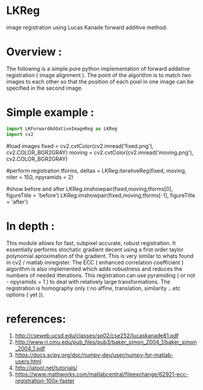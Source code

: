 # LKReg
image registration using Lucas Kanade forward additive method.

# Overview  :
The following is a simple pure python implementation of forward addative registration ( image alignment ). The point of the algorithm is to match two images to each other so that the position of each pixel in one image can be specified in the second image. 

# Simple example  : 

```python
import LKForwardAddativeImageReg as LKReg
import cv2
 ```
#load images 
fixed = cv2.cvtColor(cv2.imread('fixed.png'), cv2.COLOR_BGR2GRAY)
moving = cv2.cvtColor(cv2.imread('moving.png'), cv2.COLOR_BGR2GRAY)

#perform registration
tforms, deltas  = LKReg.iterativeReg(fixed, moving, niter = 150, npyramids = 2)

#show before and after
LKReg.imshowpair(fixed,moving,tforms[0], figureTitle = 'before')
LKReg.imshowpair(fixed,moving,tforms[-1], figureTitle = 'after')

# In depth  :
This module allows for fast, subpixel accurate, robust registration. It essentially performs stochatic gradient decent using a first order taylor polynomial aproximation of the gradient. This is very similar to whats found in cv2 / matlab imregister. The ECC ( enhanced correlation coefficient ) algorithm is also implemented which adds robustness and reduces the numbers of needed itterations. This registration can use pyramiding ( or not - npyramids = 1 ) to deal with relatively large transformations. The registration is homography only ( no affine, translation, similarity ...etc options ( yet )). 


# references:
1) http://cseweb.ucsd.edu/classes/sp02/cse252/lucaskanade81.pdf
2) http://www.ri.cmu.edu/pub_files/pub3/baker_simon_2004_1/baker_simon_2004_1.pdf
3) https://docs.scipy.org/doc/numpy-dev/user/numpy-for-matlab-users.html
4) http://iatool.net/tutorials/
5) https://www.mathworks.com/matlabcentral/fileexchange/62921-ecc-registration-100x-faster

